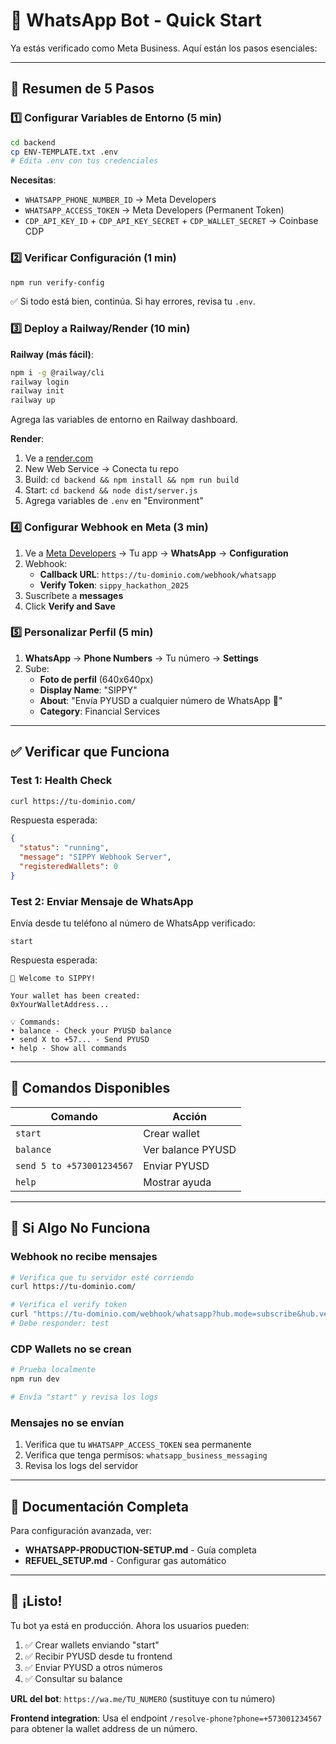 # 🚀 WhatsApp Bot - Quick Start

Ya estás verificado como Meta Business. Aquí están los pasos esenciales:

---

## 📝 Resumen de 5 Pasos

### 1️⃣ Configurar Variables de Entorno (5 min)

```bash
cd backend
cp ENV-TEMPLATE.txt .env
# Edita .env con tus credenciales
```

**Necesitas**:

- `WHATSAPP_PHONE_NUMBER_ID` → Meta Developers
- `WHATSAPP_ACCESS_TOKEN` → Meta Developers (Permanent Token)
- `CDP_API_KEY_ID` + `CDP_API_KEY_SECRET` + `CDP_WALLET_SECRET` → Coinbase CDP

### 2️⃣ Verificar Configuración (1 min)

```bash
npm run verify-config
```

✅ Si todo está bien, continúa. Si hay errores, revisa tu `.env`.

### 3️⃣ Deploy a Railway/Render (10 min)

**Railway (más fácil)**:

```bash
npm i -g @railway/cli
railway login
railway init
railway up
```

Agrega las variables de entorno en Railway dashboard.

**Render**:

1. Ve a [render.com](https://render.com)
2. New Web Service → Conecta tu repo
3. Build: `cd backend && npm install && npm run build`
4. Start: `cd backend && node dist/server.js`
5. Agrega variables de `.env` en "Environment"

### 4️⃣ Configurar Webhook en Meta (3 min)

1. Ve a [Meta Developers](https://developers.facebook.com/) → Tu app → **WhatsApp** → **Configuration**
2. Webhook:
   - **Callback URL**: `https://tu-dominio.com/webhook/whatsapp`
   - **Verify Token**: `sippy_hackathon_2025`
3. Suscríbete a **messages**
4. Click **Verify and Save**

### 5️⃣ Personalizar Perfil (5 min)

1. **WhatsApp** → **Phone Numbers** → Tu número → **Settings**
2. Sube:
   - **Foto de perfil** (640x640px)
   - **Display Name**: "SIPPY"
   - **About**: "Envía PYUSD a cualquier número de WhatsApp 💸"
   - **Category**: Financial Services

---

## ✅ Verificar que Funciona

### Test 1: Health Check

```bash
curl https://tu-dominio.com/
```

Respuesta esperada:

```json
{
  "status": "running",
  "message": "SIPPY Webhook Server",
  "registeredWallets": 0
}
```

### Test 2: Enviar Mensaje de WhatsApp

Envía desde tu teléfono al número de WhatsApp verificado:

```
start
```

Respuesta esperada:

```
🎉 Welcome to SIPPY!

Your wallet has been created:
0xYourWalletAddress...

💡 Commands:
• balance - Check your PYUSD balance
• send X to +57... - Send PYUSD
• help - Show all commands
```

---

## 🎯 Comandos Disponibles

| Comando                   | Acción            |
| ------------------------- | ----------------- |
| `start`                   | Crear wallet      |
| `balance`                 | Ver balance PYUSD |
| `send 5 to +573001234567` | Enviar PYUSD      |
| `help`                    | Mostrar ayuda     |

---

## 🐛 Si Algo No Funciona

### Webhook no recibe mensajes

```bash
# Verifica que tu servidor esté corriendo
curl https://tu-dominio.com/

# Verifica el verify token
curl "https://tu-dominio.com/webhook/whatsapp?hub.mode=subscribe&hub.verify_token=sippy_hackathon_2025&hub.challenge=test"
# Debe responder: test
```

### CDP Wallets no se crean

```bash
# Prueba localmente
npm run dev

# Envía "start" y revisa los logs
```

### Mensajes no se envían

1. Verifica que tu `WHATSAPP_ACCESS_TOKEN` sea permanente
2. Verifica que tenga permisos: `whatsapp_business_messaging`
3. Revisa los logs del servidor

---

## 📖 Documentación Completa

Para configuración avanzada, ver:

- **WHATSAPP-PRODUCTION-SETUP.md** - Guía completa
- **REFUEL_SETUP.md** - Configurar gas automático

---

## 🎉 ¡Listo!

Tu bot ya está en producción. Ahora los usuarios pueden:

1. ✅ Crear wallets enviando "start"
2. ✅ Recibir PYUSD desde tu frontend
3. ✅ Enviar PYUSD a otros números
4. ✅ Consultar su balance

**URL del bot**: `https://wa.me/TU_NUMERO` (sustituye con tu número)

**Frontend integration**: Usa el endpoint `/resolve-phone?phone=+573001234567` para obtener la wallet address de un número.
